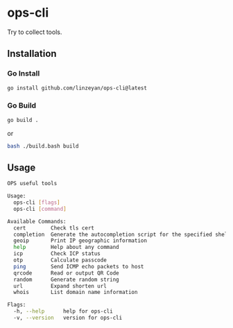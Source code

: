 # ops-cli

Try to collect tools.
## Installation

### Go Install

```bash
go install github.com/linzeyan/ops-cli@latest
```
### Go Build

```bash
go build .
```
or
```bash
bash ./build.bash build
```

## Usage

```bash
OPS useful tools

Usage:
  ops-cli [flags]
  ops-cli [command]

Available Commands:
  cert        Check tls cert
  completion  Generate the autocompletion script for the specified shell
  geoip       Print IP geographic information
  help        Help about any command
  icp         Check ICP status
  otp         Calculate passcode
  ping        Send ICMP echo packets to host
  qrcode      Read or output QR Code
  random      Generate random string
  url         Expand shorten url
  whois       List domain name information

Flags:
  -h, --help      help for ops-cli
  -v, --version   version for ops-cli
```
